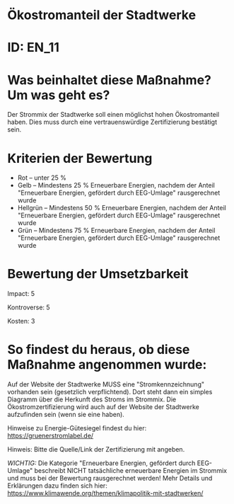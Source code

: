# Ökostromanteil der Stadtwerke
# ID: EN_11
# Was beinhaltet diese Maßnahme? Um was geht es?
Der Strommix der Stadtwerke soll einen möglichst hohen Ökostromanteil haben. Dies muss durch eine vertrauenswürdige Zertifizierung bestätigt sein.
# Kriterien der Bewertung
- Rot – unter 25 %    
- Gelb – Mindestens 25 % Erneuerbare Energien, nachdem der Anteil "Erneuerbare Energien, gefördert durch EEG-Umlage" rausgerechnet wurde    
- Hellgrün – Mindestens 50 % Erneuerbare Energien, nachdem der Anteil "Erneuerbare Energien, gefördert durch EEG-Umlage" rausgerechnet wurde    
- Grün – Mindestens 75 % Erneuerbare Energien, nachdem der Anteil "Erneuerbare Energien, gefördert durch EEG-Umlage" rausgerechnet wurde
# Bewertung der Umsetzbarkeit

Impact: 5

Kontroverse: 5

Kosten: 3
# So findest du heraus, ob diese Maßnahme angenommen wurde:
Auf der Website der Stadtwerke MUSS eine "Stromkennzeichnung" vorhanden sein (gesetzlich verpflichtend). Dort steht dann ein simples Diagramm über die Herkunft des Stroms im Strommix.
Die Ökostromzertifizierung wird auch auf der Website der Stadtwerke aufzufinden sein (wenn sie eine haben).

Hinweise zu Energie-Gütesiegel findest du hier: https://gruenerstromlabel.de/

Hinweis: Bitte die Quelle/Link der Zertifizierung mit angeben.

*WICHTIG:* Die Kategorie "Erneuerbare Energien, gefördert durch EEG-Umlage" beschreibt NICHT tatsächliche erneuerbare Energien im Strommix und muss bei der Bewertung rausgerechnet werden! Mehr Details und Erklärungen dazu finden sich hier: https://www.klimawende.org/themen/klimapolitik-mit-stadtwerken/
